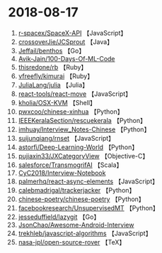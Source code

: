 # 2018-08-17

1. [r-spacex/SpaceX-API](https://github.com/r-spacex/SpaceX-API) 【JavaScript】
2. [crossoverJie/JCSprout](https://github.com/crossoverJie/JCSprout) 【Java】
3. [Jeffail/benthos](https://github.com/Jeffail/benthos) 【Go】
4. [Avik-Jain/100-Days-Of-ML-Code](https://github.com/Avik-Jain/100-Days-Of-ML-Code) 
5. [thisredone/rb](https://github.com/thisredone/rb) 【Ruby】
6. [vfreefly/kimurai](https://github.com/vfreefly/kimurai) 【Ruby】
7. [JuliaLang/julia](https://github.com/JuliaLang/julia) 【Julia】
8. [react-tools/react-move](https://github.com/react-tools/react-move) 【JavaScript】
9. [kholia/OSX-KVM](https://github.com/kholia/OSX-KVM) 【Shell】
10. [pwxcoo/chinese-xinhua](https://github.com/pwxcoo/chinese-xinhua) 【Python】
11. [IEEEKeralaSection/rescuekerala](https://github.com/IEEEKeralaSection/rescuekerala) 【Python】
12. [imhuay/Interview_Notes-Chinese](https://github.com/imhuay/Interview_Notes-Chinese) 【Python】
13. [suijunqiang/rnset](https://github.com/suijunqiang/rnset) 【JavaScript】
14. [astorfi/Deep-Learning-World](https://github.com/astorfi/Deep-Learning-World) 【Python】
15. [pujiaxin33/JXCategoryView](https://github.com/pujiaxin33/JXCategoryView) 【Objective-C】
16. [salesforce/TransmogrifAI](https://github.com/salesforce/TransmogrifAI) 【Scala】
17. [CyC2018/Interview-Notebook](https://github.com/CyC2018/Interview-Notebook) 
18. [palmerhq/react-async-elements](https://github.com/palmerhq/react-async-elements) 【JavaScript】
19. [calebmadrigal/trackerjacker](https://github.com/calebmadrigal/trackerjacker) 【Python】
20. [chinese-poetry/chinese-poetry](https://github.com/chinese-poetry/chinese-poetry) 【Python】
21. [facebookresearch/UnsupervisedMT](https://github.com/facebookresearch/UnsupervisedMT) 【Python】
22. [jesseduffield/lazygit](https://github.com/jesseduffield/lazygit) 【Go】
23. [JsonChao/Awesome-Android-Interview](https://github.com/JsonChao/Awesome-Android-Interview) 
24. [trekhleb/javascript-algorithms](https://github.com/trekhleb/javascript-algorithms) 【JavaScript】
25. [nasa-jpl/open-source-rover](https://github.com/nasa-jpl/open-source-rover) 【TeX】
